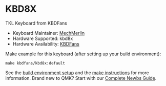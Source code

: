 # KBD8X

TKL Keyboard from KBDFans

* Keyboard Maintainer: [MechMerlin](https://github.com/mechmerlin)    
* Hardware Supported: kbd8x   
* Hardware Availability: [KBDFans](https://kbdfans.cn/blogs/updates/kbd-8x-update-40)  

Make example for this keyboard (after setting up your build environment):

    make kbdfans/kbd8x:default

See the [build environment setup](https://docs.qmk.fm/#/getting_started_build_tools) and the [make instructions](https://docs.qmk.fm/#/getting_started_make_guide) for more information. Brand new to QMK? Start with our [Complete Newbs Guide](https://docs.qmk.fm/#/newbs).
